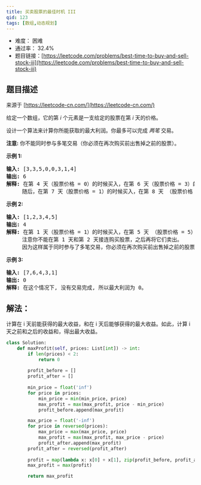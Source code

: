 ```yaml
---
title: 买卖股票的最佳时机 III
qid: 123
tags: [数组,动态规划]
---
```



- 难度： 困难
- 通过率： 32.4%
- 题目链接：[https://leetcode.com/problems/best-time-to-buy-and-sell-stock-iii](https://leetcode.com/problems/best-time-to-buy-and-sell-stock-iii)


## 题目描述

来源于 [https://leetcode-cn.com/](https://leetcode-cn.com/)

<p>给定一个数组，它的第<em> i</em> 个元素是一支给定的股票在第 <em>i </em>天的价格。</p>

<p>设计一个算法来计算你所能获取的最大利润。你最多可以完成&nbsp;<em>两笔&nbsp;</em>交易。</p>

<p><strong>注意:</strong>&nbsp;你不能同时参与多笔交易（你必须在再次购买前出售掉之前的股票）。</p>

<p><strong>示例&nbsp;1:</strong></p>

<pre><strong>输入:</strong> [3,3,5,0,0,3,1,4]
<strong>输出:</strong> 6
<strong>解释:</strong> 在第 4 天（股票价格 = 0）的时候买入，在第 6 天（股票价格 = 3）的时候卖出，这笔交易所能获得利润 = 3-0 = 3 。
&nbsp;    随后，在第 7 天（股票价格 = 1）的时候买入，在第 8 天 （股票价格 = 4）的时候卖出，这笔交易所能获得利润 = 4-1 = 3 。</pre>

<p><strong>示例 2:</strong></p>

<pre><strong>输入:</strong> [1,2,3,4,5]
<strong>输出:</strong> 4
<strong>解释:</strong> 在第 1 天（股票价格 = 1）的时候买入，在第 5 天 （股票价格 = 5）的时候卖出, 这笔交易所能获得利润 = 5-1 = 4 。 &nbsp; 
&nbsp;    注意你不能在第 1 天和第 2 天接连购买股票，之后再将它们卖出。 &nbsp; 
&nbsp;    因为这样属于同时参与了多笔交易，你必须在再次购买前出售掉之前的股票。
</pre>

<p><strong>示例 3:</strong></p>

<pre><strong>输入:</strong> [7,6,4,3,1] 
<strong>输出:</strong> 0 
<strong>解释:</strong> 在这个情况下, 没有交易完成, 所以最大利润为 0。</pre>


## 解法：

计算在 i 天前能获得的最大收益，和在 i 天后能够获得的最大收益。如此，计算 i 天之前和之后的收益和，得出最大收益。

```python
class Solution:
    def maxProfit(self, prices: List[int]) -> int:
        if len(prices) < 2:
            return 0
        
        profit_before = []
        profit_after = [] 
        
        min_price = float('inf')
        for price in prices:
            min_price = min(min_price, price)
            max_profit = max(max_profit, price - min_price)
            profit_before.append(max_profit)

        max_price = float('-inf')
        for price in reversed(prices):
            max_price = max(max_price, price)
            max_profit = max(max_profit, max_price - price)
            profit_after.append(max_profit)
        profit_after = reversed(profit_after)
        
        profit = map(lambda x: x[0] + x[1], zip(profit_before, profit_after))
        max_profit = max(profit)

        return max_profit
```